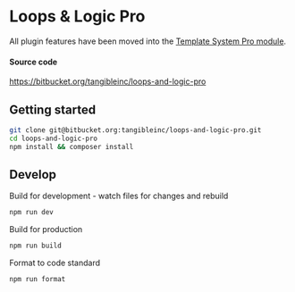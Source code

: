 # Loops & Logic Pro

All plugin features have been moved into the [Template System Pro module](/modules/template-system-pro).

#### Source code

https://bitbucket.org/tangibleinc/loops-and-logic-pro


## Getting started

```sh
git clone git@bitbucket.org:tangibleinc/loops-and-logic-pro.git
cd loops-and-logic-pro
npm install && composer install
```

## Develop

Build for development - watch files for changes and rebuild

```sh
npm run dev
```

Build for production

```sh
npm run build
```

Format to code standard

```sh
npm run format
```



